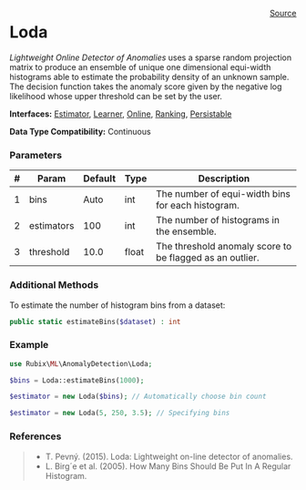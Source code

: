 <span style="float:right;"><a href="https://github.com/RubixML/RubixML/blob/master/src/AnomalyDetectors/Loda.php">Source</a></span>

# Loda
*Lightweight Online Detector of Anomalies* uses a sparse random projection matrix to produce an ensemble of unique one dimensional equi-width histograms able to estimate the probability density of an unknown sample. The decision function takes the anomaly score given by the negative log likelihood whose upper threshold can be set by the user.

**Interfaces:** [Estimator](../estimator.md), [Learner](../learner.md), [Online](../online.md), [Ranking](api.md#ranking), [Persistable](../persistable.md)

**Data Type Compatibility:** Continuous

### Parameters
| # | Param | Default | Type | Description |
|---|---|---|---|---|
| 1 | bins | Auto | int | The number of equi-width bins for each histogram. |
| 2 | estimators | 100 | int | The number of histograms in the ensemble. |
| 3 | threshold | 10.0 | float | The threshold anomaly score to be flagged as an outlier. |

### Additional Methods
To estimate the number of histogram bins from a dataset:
```php
public static estimateBins($dataset) : int
```

### Example
```php
use Rubix\ML\AnomalyDetection\Loda;

$bins = Loda::estimateBins(1000);

$estimator = new Loda($bins); // Automatically choose bin count

$estimator = new Loda(5, 250, 3.5); // Specifying bins
```

### References
>- T. Pevný. (2015). Loda: Lightweight on-line detector of anomalies.
>- L. Birg´e et al. (2005). How Many Bins Should Be Put In A Regular Histogram.
